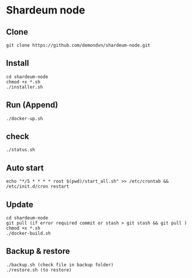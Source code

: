 # Shardeum node
## Clone
	git clone https://github.com/demondvn/shardeum-node.git
## Install
	cd shardeum-node
	chmod +x *.sh
	./installer.sh

## Run (Append)
	./docker-up.sh

## check
	./status.sh


## Auto start
	echo "*/5 * * * * root $(pwd)/start_all.sh" >> /etc/crontab && /etc/init.d/cron restart

## Update
	cd shardeum-node
	git pull (if error required commit or stash > git stash && git pull )
	chmod +x *.sh
	./docker-build.sh
## Backup & restore
	./backup.sh (check file in backup folder)
	./restore.sh (to restore)
